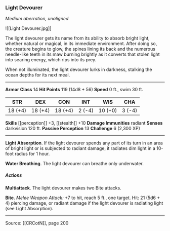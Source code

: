 ### Light Devourer
_Medium aberration, unaligned_

![[Light Devourer.jpg]]

The light devourer gets its name from its ability to absorb bright light, whether natural or magical, in its immediate environment. After doing so, the creature begins to glow, the spines lining its back and the numerous needle-like teeth in its maw burning brightly as it converts that stolen light into searing energy, which rips into its prey.

When not illuminated, the light devourer lurks in darkness, stalking the ocean depths for its next meal.




---

**Armor Class** 14
**Hit Points** 119 (14d8 + 56)
**Speed** 0 ft., swim 30 ft.

| STR     | DEX     | CON     | INT     | WIS     | CHA     |
|---------|---------|---------|---------|---------|---------|
| 18 (+4) | 18 (+4) | 18 (+4) | 2 (-4) | 10 (+0) | 3 (-4) |

**Skills** [[perception]] +3, [[stealth]] +10
**Damage Immunities** radiant
**Senses** darkvision 120 ft.
**Passive Perception** 13
**Challenge** 6 (2,300 XP)

---

**Light Absorption**. If the light devourer spends any part of its turn in an area of bright light or is subjected to radiant damage, it radiates dim light in a 10-foot radius for 1 hour.

**Water Breathing**. The light devourer can breathe only underwater.

##### Actions
**Multiattack**. The light devourer makes two Bite attacks.

**Bite**. _Melee Weapon Attack:_ +7 to hit, reach 5 ft., one target. Hit: 21 (5d6 + 4) piercing damage, or radiant damage if the light devourer is radiating light (see Light Absorption).


---

Source: [[CRCotN]], page 200